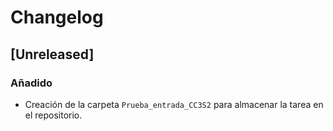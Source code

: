 # Changelog

## [Unreleased]
### Añadido
- Creación de la carpeta `Prueba_entrada_CC3S2` para almacenar la tarea en el repositorio.
